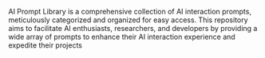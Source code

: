 
AI Prompt Library is a comprehensive collection of AI interaction prompts, 
meticulously categorized and organized for easy access. This repository aims to facilitate AI enthusiasts, 
researchers, and developers by providing a wide array of prompts to enhance their AI interaction experience and expedite their projects
